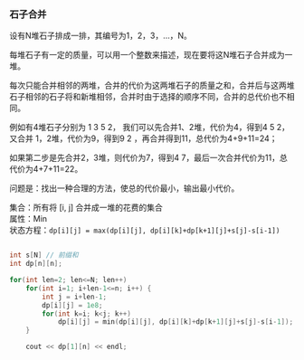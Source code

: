 ### 石子合并
设有N堆石子排成一排，其编号为1，2，3，…，N。

每堆石子有一定的质量，可以用一个整数来描述，现在要将这N堆石子合并成为一堆。

每次只能合并相邻的两堆，合并的代价为这两堆石子的质量之和，合并后与这两堆石子相邻的石子将和新堆相邻，合并时由于选择的顺序不同，合并的总代价也不相同。

例如有4堆石子分别为 1 3 5 2， 我们可以先合并1、2堆，代价为4，得到4 5 2， 又合并 1，2堆，代价为9，得到9 2 ，再合并得到11，总代价为4+9+11=24；

如果第二步是先合并2，3堆，则代价为7，得到4 7，最后一次合并代价为11，总代价为4+7+11=22。

问题是：找出一种合理的方法，使总的代价最小，输出最小代价。

集合：所有将 [i, j] 合并成一堆的花费的集合  
属性：Min  
状态方程：```dp[i][j] = max(dp[i][j], dp[i][k]+dp[k+1][j]+s[j]-s[i-1])```

```cpp

int s[N] // 前缀和
int dp[n][n];

for(int len=2; len<=N; len++)
	for(int i=1; i+len-1<=n; i++) {
		int j = i+len-1;	
		dp[i][j] = 1e8;
		for(int k=i; k<j; k++)
			dp[i][j] = min(dp[i][j], dp[i][k]+dp[k+1][j]+s[j]-s[i-1]);
	}

	cout << dp[1][n] << endl;

```

